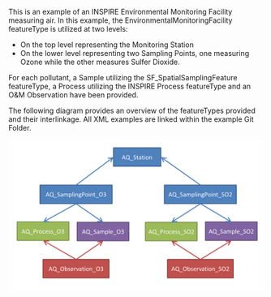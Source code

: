 This is an example of an INSPIRE Environmental Monitoring Facility measuring air. 
In this example, the EnvironmentalMonitoringFacility featureType is utilized at two levels:
* On the top level representing the Monitoring Station
* On the lower level representing two Sampling Points, one measuring Ozone while the other measures Sulfer Dioxide.

For each pollutant, a Sample utilizing the SF_SpatialSamplingFeature featureType, a Process utilizing the INSPIRE Process featureType and an O&M Observation have been provided.

The following diagram provides an overview of the featureTypes provided and their interlinkage. All XML examples are linked within the example Git Folder.

![alt text](https://github.com/DataCoveEU/INSPIRE_EF/blob/master/AQ_Example/Overview.png)


